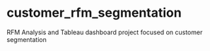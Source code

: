 # customer_rfm_segmentation
RFM Analysis and Tableau dashboard project focused on customer segmentation
